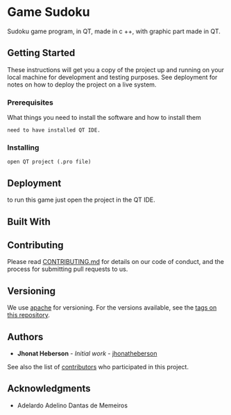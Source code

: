 # Game Sudoku

Sudoku game program, in QT, made in c ++, with graphic part made in QT.

## Getting Started

These instructions will get you a copy of the project up and running on your local machine for development and testing purposes. See deployment for notes on how to deploy the project on a live system.

### Prerequisites

What things you need to install the software and how to install them

```
need to have installed QT IDE.
```

### Installing


```
open QT project (.pro file)
```

## Deployment

to run this game just open the project in the QT IDE.

## Built With


## Contributing

Please read [CONTRIBUTING.md](https://github.com/jhonatheberson/Estoque-de-loja/blob/master/CONTRIBUTING.md) for details on our code of conduct, and the process for submitting pull requests to us.

## Versioning

We use [apache](https://www.apache.org/) for versioning. For the versions available, see the [tags on this repository](https://github.com/your/project/tags).

## Authors

* **Jhonat Heberson** - *Initial work* - [jhonatheberson](https://github.com/jhonatheberson/)

See also the list of [contributors](https://github.com/your/project/contributors) who participated in this project.



## Acknowledgments

* Adelardo Adelino Dantas de Memeiros
